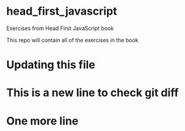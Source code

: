 # head_first_javascript
Exercises from Head First JavaScript book

This repo will contain all of the exercises in the book

# Updating this file

# This is a new line to check git diff

# One more line
